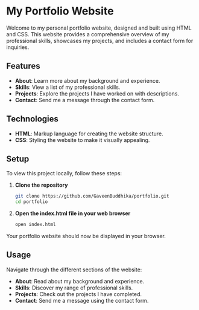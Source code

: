 # My Portfolio Website

Welcome to my personal portfolio website, designed and built using HTML and CSS. This website provides a comprehensive overview of my professional skills, showcases my projects, and includes a contact form for inquiries.

## Features

- **About**: Learn more about my background and experience.
- **Skills**: View a list of my professional skills.
- **Projects**: Explore the projects I have worked on with descriptions.
- **Contact**: Send me a message through the contact form.

## Technologies

- **HTML**: Markup language for creating the website structure.
- **CSS**: Styling the website to make it visually appealing.

## Setup

To view this project locally, follow these steps:

1. **Clone the repository**
    ```bash
    git clone https://github.com/GaveenBuddhika/portfolio.git
    cd portfolio
    ```

2. **Open the index.html file in your web browser**
    ```bash
    open index.html
    ```

Your portfolio website should now be displayed in your browser.

## Usage

Navigate through the different sections of the website:

- **About**: Read about my background and experience.
- **Skills**: Discover my range of professional skills.
- **Projects**: Check out the projects I have completed.
- **Contact**: Send me a message using the contact form.



